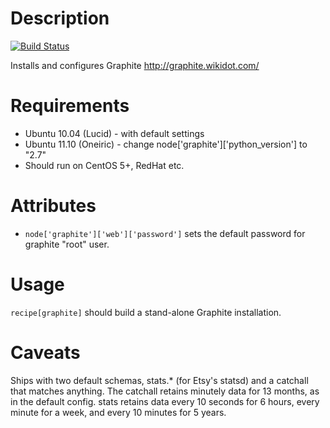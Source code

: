 Description
===========

[![Build Status](https://secure.travis-ci.org/realityforge/chef-graphite.png?branch=master)](http://travis-ci.org/realityforge/chef-graphite)

Installs and configures Graphite http://graphite.wikidot.com/

Requirements
============

* Ubuntu 10.04 (Lucid) - with default settings
* Ubuntu 11.10 (Oneiric) - change node['graphite']['python_version'] to "2.7"
* Should run on CentOS 5+, RedHat etc.

Attributes
==========

* `node['graphite']['web']['password']` sets the default password for graphite "root" user.

Usage
=====

`recipe[graphite]` should build a stand-alone Graphite installation.

Caveats
=======

Ships with two default schemas, stats.* (for Etsy's statsd) and a
catchall that matches anything. The catchall retains minutely data for
13 months, as in the default config. stats retains data every 10 seconds
for 6 hours, every minute for a week, and every 10 minutes for 5 years.
